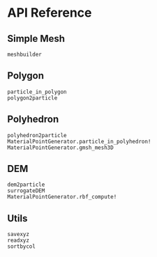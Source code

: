 # API Reference

## Simple Mesh
```@docs
meshbuilder
```

## Polygon
```@docs
particle_in_polygon
polygon2particle
```

## Polyhedron
```@docs
polyhedron2particle
MaterialPointGenerator.particle_in_polyhedron!
MaterialPointGenerator.gmsh_mesh3D
```

## DEM
```@docs
dem2particle
surrogateDEM
MaterialPointGenerator.rbf_compute!
```

## Utils
```@docs
savexyz
readxyz
sortbycol
```